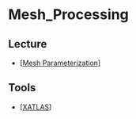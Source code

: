 # Mesh_Processing

## Lecture
- [[Mesh Parameterization](https://www.inf.usi.ch/hormann/parameterization/CourseNotes.pdf)]

## Tools
- [[XATLAS](https://github.com/jpcy/xatlas)]
